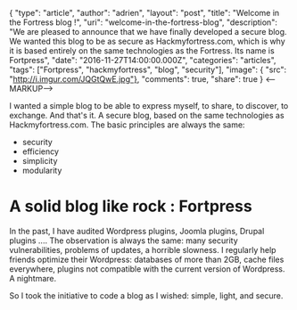 {
  "type": "article",
  "author": "adrien",
  "layout": "post",
  "title": "Welcome in the Fortress blog !",
  "uri": "welcome-in-the-fortress-blog",
  "description": "We are pleased to announce that we have finally developed a secure blog. We wanted this blog to be as secure as Hackmyfortress.com, which is why it is based entirely on the same technologies as the Fortress. Its name is Fortpress",
  "date": "2016-11-27T14:00:00.000Z",
  "categories": "articles",
  "tags": ["Fortpress", "hackmyfortress", "blog", "security"],
  "image": { "src": "http://i.imgur.com/JQGtQwE.jpg"},
  "comments": true,
  "share": true
}
<--MARKUP-->


I wanted a simple blog to be able to express myself, to share, to discover, to exchange. And that's it. A secure blog, based on the same technologies as Hackmyfortress.com. The basic principles are always the same:
* security
* efficiency
* simplicity
* modularity

# A solid blog like rock : Fortpress

In the past, I have audited Wordpress plugins, Joomla plugins, Drupal plugins .... The observation is always the same: many security vulnerabilities, problems of updates, a horrible slowness. I regularly help friends optimize their Wordpress: databases of more than 2GB, cache files everywhere, plugins not compatible with the current version of Wordpress. A nightmare.

So I took the initiative to code a blog as I wished: simple, light, and secure.
